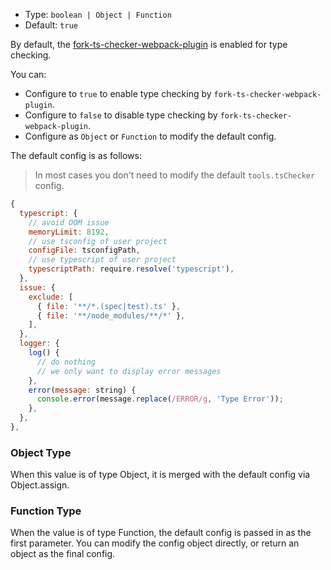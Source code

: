 - Type: `boolean | Object | Function`
- Default: `true`

By default, the [fork-ts-checker-webpack-plugin](https://github.com/TypeStrong/fork-ts-checker-webpack-plugin) is enabled for type checking.

You can:

- Configure to `true` to enable type checking by `fork-ts-checker-webpack-plugin`.
- Configure to `false` to disable type checking by `fork-ts-checker-webpack-plugin`.
- Configure as `Object` or `Function` to modify the default config.

The default config is as follows:

> In most cases you don't need to modify the default `tools.tsChecker` config.

```js
{
  typescript: {
    // avoid OOM issue
    memoryLimit: 8192,
    // use tsconfig of user project
    configFile: tsconfigPath,
    // use typescript of user project
    typescriptPath: require.resolve('typescript'),
  },
  issue: {
    exclude: [
      { file: '**/*.(spec|test).ts' },
      { file: '**/node_modules/**/*' },
    ],
  },
  logger: {
    log() {
      // do nothing
      // we only want to display error messages
    },
    error(message: string) {
      console.error(message.replace(/ERROR/g, 'Type Error'));
    },
  },
},
```

### Object Type

When this value is of type Object, it is merged with the default config via Object.assign.

### Function Type

When the value is of type Function, the default config is passed in as the first parameter. You can modify the config object directly, or return an object as the final config.
